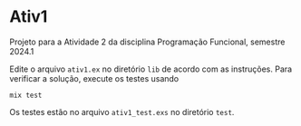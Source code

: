 # Ativ1

Projeto para a Atividade 2 da disciplina Programação 
Funcional, semestre 2024.1 

Edite o arquivo `ativ1.ex` no diretório `lib` de 
acordo com as instruções. Para verificar a solução, 
execute os testes usando

```
mix test
```

Os testes estão no arquivo `ativ1_test.exs` no diretório `test`.
